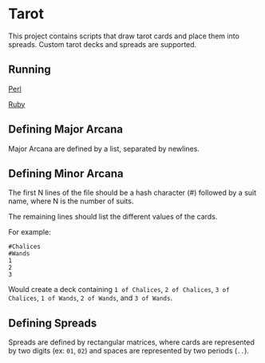 # Tarot

This project contains scripts that draw tarot cards and place them into spreads.
Custom tarot decks and spreads are supported. 

## Running

[Perl](https://github.com/nathalie-tate/tarot/tree/master/perl)

[Ruby](https://github.com/nathalie-tate/tarot/tree/master/ruby)

## Defining Major Arcana

Major Arcana are defined by a list, separated by newlines. 

## Defining Minor Arcana

The first N lines of the file should be a hash character (#) followed by a suit 
name, where N is the number of suits.

The remaining lines should list the different values of the cards.

For example:
```
#Chalices
#Wands
1
2
3
```
Would create a deck containing `1 of Chalices`, `2 of Chalices`, `3 of
Chalices`, `1 of Wands`, `2 of Wands`, and `3 of Wands`.

## Defining Spreads

Spreads are defined by rectangular matrices, where cards are represented by two
digits (ex: `01`, `02`) and spaces are represented by two periods (`..`).
